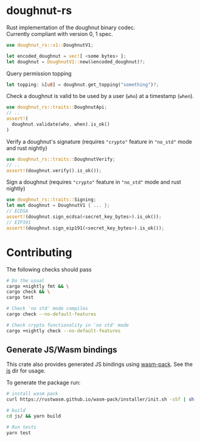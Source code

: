 # doughnut-rs 

Rust implementation of the doughnut binary codec.  
Currently compliant with version 0, 1 spec.  

```rust
use doughnut_rs::v1::DoughnutV1;

let encoded_doughnut = vec![ <some bytes> ];
let doughnut = DoughnutV1::new(&encoded_doughnut)?;
```

Query permission topping
```rust
let topping: &[u8] = doughnut.get_topping("something")?;
```

Check a doughnut is valid to be used by a user (`who`) at a timestamp (`when`).  
```rust
use doughnut_rs::traits::DoughnutApi;
// ..
assert!(
  doughnut.validate(who, when).is_ok()
)
```

Verify a doughnut's signature (requires `"crypto"` feature in `"no_std"` mode and rust nightly)
```rust
use doughnut_rs::traits::DoughnutVerify;
// ..
assert!(doughnut.verify().is_ok());
```

Sign a doughnut (requires `"crypto"` feature in `"no_std"` mode and rust nightly)
```rust
use doughnut_rs::traits::Signing;
let mut doughnut = DoughnutV1 { ... };
// ECDSA
assert!(doughnut.sign_ecdsa(<secret_key_bytes>).is_ok());
// EIP191
assert!(doughnut.sign_eip191(<secret_key_bytes>).is_ok());
```

# Contributing
The following checks should pass  
```bash
# Do the usual
cargo +nightly fmt && \
cargo check && \
cargo test

# Check 'no std' mode compiles
cargo check --no-default-features

# Check crypto functionality in 'no std' mode
cargo +nightly check --no-default-features
```

## Generate JS/Wasm bindings
This crate also provides generated JS bindings using [wasm-pack](https://rustwasm.github.io/docs/wasm-pack/).
See the [js](js/README.md) dir for usage.

To generate the package run:
```bash
# install wasm pack
curl https://rustwasm.github.io/wasm-pack/installer/init.sh -sSf | sh

# build
cd js/ && yarn build

# Run tests
yarn test
```
